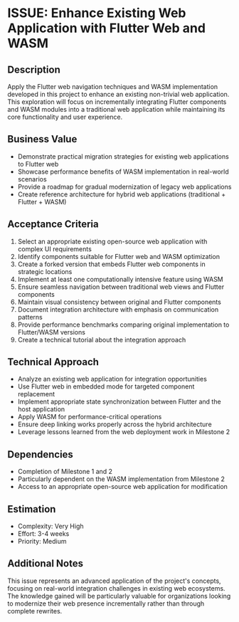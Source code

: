 # ISSUE: Enhance Existing Web Application with Flutter Web and WASM

## Description

Apply the Flutter web navigation techniques and WASM implementation developed in this project to
enhance an existing non-trivial web application. This exploration will focus on incrementally
integrating Flutter components and WASM modules into a traditional web application while maintaining
its core functionality and user experience.

## Business Value

- Demonstrate practical migration strategies for existing web applications to Flutter web
- Showcase performance benefits of WASM implementation in real-world scenarios
- Provide a roadmap for gradual modernization of legacy web applications
- Create reference architecture for hybrid web applications (traditional + Flutter + WASM)

## Acceptance Criteria

1. Select an appropriate existing open-source web application with complex UI requirements
2. Identify components suitable for Flutter web and WASM optimization
3. Create a forked version that embeds Flutter web components in strategic locations
4. Implement at least one computationally intensive feature using WASM
5. Ensure seamless navigation between traditional web views and Flutter components
6. Maintain visual consistency between original and Flutter components
7. Document integration architecture with emphasis on communication patterns
8. Provide performance benchmarks comparing original implementation to Flutter/WASM versions
9. Create a technical tutorial about the integration approach

## Technical Approach

- Analyze an existing web application for integration opportunities
- Use Flutter web in embedded mode for targeted component replacement
- Implement appropriate state synchronization between Flutter and the host application
- Apply WASM for performance-critical operations
- Ensure deep linking works properly across the hybrid architecture
- Leverage lessons learned from the web deployment work in Milestone 2

## Dependencies

- Completion of Milestone 1 and 2
- Particularly dependent on the WASM implementation from Milestone 2
- Access to an appropriate open-source web application for modification

## Estimation

- Complexity: Very High
- Effort: 3-4 weeks
- Priority: Medium

## Additional Notes

This issue represents an advanced application of the project's concepts, focusing on real-world
integration challenges in existing web ecosystems. The knowledge gained will be particularly
valuable for organizations looking to modernize their web presence incrementally rather than through
complete rewrites.